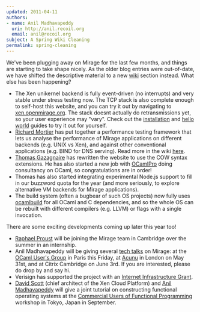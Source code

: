 ```yaml
---
updated: 2011-04-11
authors:
- name: Anil Madhavapeddy
  uri: http://anil.recoil.org
  email: anil@recoil.org
subject: A Spring Wiki Cleaning
permalink: spring-cleaning
---
```


We've been plugging away on Mirage for the last few months, and things are starting to take shape nicely. As the older blog entries were out-of-date, we have shifted the descriptive material to a new [wiki](/wiki) section instead. What else has been happening?

* The Xen unikernel backend is fully event-driven (no interrupts) and very stable under stress testing now. The TCP stack is also complete enough to self-host this website, and you can try it out by navigating to [xen.openmirage.org](http://xen.openmirage.org). The stack doesnt actually do retransmissions yet, so your user experience may "vary". Check out the [installation](/wiki/install) and [hello world](/wiki/hello-world) guides to try it out for yourself.
* [Richard Mortier](http://www.cs.nott.ac.uk/~rmm/) has put together a performance testing framework that lets us analyse the performance of Mirage applications on different backends (e.g. UNIX vs Xen), and against other conventional applications (e.g. BIND for DNS serving). Read more in the wiki [here](/wiki/performance).
* [Thomas Gazagnaire](http://gazagnaire.org) has rewritten the website to use the COW syntax extensions. He has also started a new job with [OCamlPro](http://www.ocamlpro.com/) doing consultancy on OCaml, so congratulations are in order!
* Thomas has also started integrating experimental Node.js support to fill in our buzzword quota for the year (and more seriously, to explore alternative VM backends for Mirage applications). 
* The build system (often a bugbear of such OS projects) now fully uses [ocamlbuild](https://github.com/ocaml/ocamlbuild) for all OCaml and C dependencies, and so the whole OS can be rebuilt with different compilers (e.g. LLVM) or flags with a single invocation.

There are some exciting developments coming up later this year too!

* [Raphael Proust](https://github.com/raphael-proust) will be joining the Mirage team in Cambridge over the summer in an internship.
* Anil Madhavapeddy will be giving several [tech talks](/wiki/talks) on Mirage: at the [OCaml User's Group](https://forge.ocamlcore.org/plugins/mediawiki/wiki/ocaml-meeting/index.php/OCamlMeeting2011) in Paris this Friday, at [Acunu](http://acunu.com) in London on May 31st, and at Citrix Cambridge on June 3rd. If you are interested, please do drop by and say hi.
* Verisign has supported the project with an [Internet Infrastructure Grant](http://www.marketwire.com/press-release/Verisign-Announces-Winners-of-Grants-Aimed-at-Strengthening-Internet-Infrastructure-NASDAQ-VRSN-1412893.htm).
* [David Scott](http://dave.recoil.org) (chief architect of the Xen Cloud Platform) and [Anil Madhavapeddy](http://anil.recoil.org) will give a joint tutorial on constructing functional operating systems at the [Commercial Users of Functional Programming](http://cufp.org) workshop in Tokyo, Japan in September.

